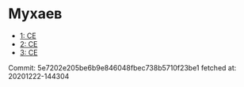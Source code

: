 # Мухаев
- [1: CE](1.md)
- [2: CE](2.md)
- [3: CE](3.md)

Commit: 5e7202e205be6b9e846048fbec738b5710f23be1
 fetched at: 20201222-144304
